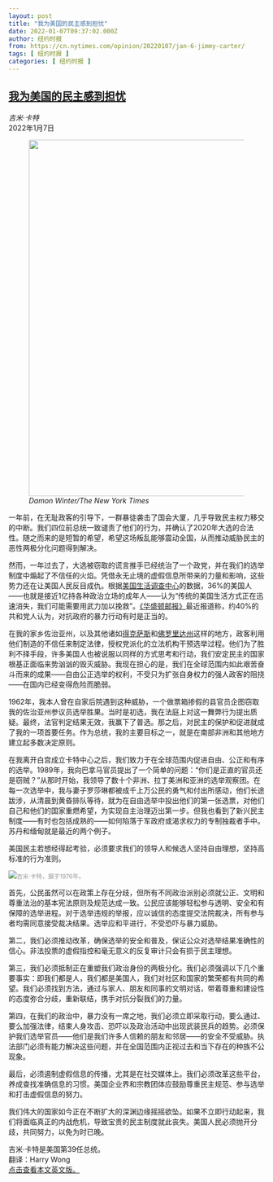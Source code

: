 ```yaml
---
layout: post
title: "我为美国的民主感到担忧"
date: 2022-01-07T09:37:02.000Z
author: 纽约时报
from: https://cn.nytimes.com/opinion/20220107/jan-6-jimmy-carter/
tags: [ 纽约时报 ]
categories: [ 纽约时报 ]
---
```

<!--1641548222000-->
[我为美国的民主感到担忧](https://cn.nytimes.com/opinion/20220107/jan-6-jimmy-carter/)
------

<div>
<address>吉米·卡特</address><time pudate="2022-01-07 05:17:10" datetime="2022-01-07 05:17:10">2022年1月7日</time><figure><img src="https://images.weserv.nl/?url=static01.nyt.com/images/2022/01/07/opinion/05carter1/merlin_182008593_da3fcf7c-f262-4155-8020-777eed9adaf1-master1050.jpg" width="1050" height="700"><figcaption> <cite>Damon Winter/The New York Times</cite></figcaption></figure><section><p>一年前，在无耻政客的引导下，一群暴徒袭击了国会大厦，几乎导致民主权力移交的中断。我们四位前总统一致谴责了他们的行为，并确认了2020年大选的合法性。随之而来的是短暂的希望，希望这场叛乱能够震动全国，从而推动威胁民主的恶性两极分化问题得到解决。</p><p>然而，一年过去了，大选被窃取的谎言推手已经统治了一个政党，并在我们的选举制度中煽起了不信任的火焰。凭借永无止境的虚假信息所带来的力量和影响，这些势力还在让美国人民反目成仇。根据<a rel="noopener noreferrer" target="_blank" href="https://www.americansurveycenter.org/research/after-the-ballots-are-counted-conspiracies-political-violence-and-american-exceptionalism/" title="Link: https://www.americansurveycenter.org/research/after-the-ballots-are-counted-conspiracies-political-violence-and-american-exceptionalism/">美国生活调查中心</a>的数据，36%的美国人——也就是接近1亿持各种政治立场的成年人——认为“传统的美国生活方式正在迅速消失，我们可能需要用武力加以挽救”。<a rel="noopener noreferrer" target="_blank" href="https://www.washingtonpost.com/politics/2022/01/01/post-poll-january-6/" title="Link: https://www.washingtonpost.com/politics/2022/01/01/post-poll-january-6/">《华盛顿邮报》</a>最近报道称，约40%的共和党人认为，对抗政府的暴力行动有时是正当的。</p><p>在我的家乡佐治亚州，以及其他诸如<a rel="noopener noreferrer" target="_blank" href="https://www.motherjones.com/politics/2021/10/republicans-are-passing-rigged-maps-and-democrats-are-running-out-of-time-to-stop-it/">得克萨斯</a>和<a rel="noopener noreferrer" target="_blank" href="https://www.cnn.com/2021/09/28/politics/voting-laws-voter-registration-florida-kansas/index.html">佛罗里达州</a>这样的地方，政客利用他们制造的不信任来制定法律，授权党派化的立法机构干预选举过程。他们为了胜利不择手段，许多美国人也被说服以同样的方式思考和行动，我们安定民主的国家根基正面临来势汹汹的毁灭威胁。我现在担心的是，我们在全球范围内如此艰苦奋斗而来的成果——自由公正选举的权利，不受只为扩张自身权力的强人政客的阻挠——在国内已经变得危险而脆弱。</p><p>1962年，我本人曾在自家后院遇到这种威胁，一个做票箱掺假的县官员企图窃取我的佐治亚州参议员选举胜果。当时是初选，我在法庭上对这一舞弊行为提出质疑。最终，法官判定结果无效，我赢下了普选。那之后，对民主的保护和促进就成了我的一项首要任务。作为总统，我的主要目标之一，就是在南部非洲和其他地方建立起多数决定原则。</p><p>在我离开白宫成立卡特中心之后，我们致力于在全球范围内促进自由、公正和有序的选举。1989年，我向巴拿马官员提出了一个简单的问题：“你们是正直的官员还是窃贼？”从那时开始，我领导了数十个非洲、拉丁美洲和亚洲的选举观察团。在每一次选举中，我与妻子罗莎琳都被成千上万公民的勇气和付出所感动，他们长途跋涉，从清晨到黄昏排队等待，就为在自由选举中投出他们的第一张选票，对他们自己和他们的国家重燃希望，为实现自主治理迈出第一步。但我也看到了新兴民主制度——有时也包括成熟的——如何陷落于军政府或渴求权力的专制独裁者手中。苏丹和缅甸就是最近的两个例子。</p><p>美国民主若想经得起考验，必须要求我们的领导人和候选人坚持自由理想，坚持高标准的行为准则。</p><p><img src="https://images.weserv.nl/?url=static01.nyt.com/images/2022/01/05/opinion/05carter/05carter-master1050.jpg"><small style="color: #999;">吉米·卡特，摄于1976年。</small></p><p>首先，公民虽然可以在政策上存在分歧，但所有不同政治派别必须就公正、文明和尊重法治的基本宪法原则及规范达成一致。公民应该能够轻松参与透明、安全和有保障的选举进程。对于选举违规的举报，应以诚信的态度提交法院裁决，所有参与者均需同意接受裁决结果。选举应和平进行，不受恐吓与暴力威胁。</p><p>第二，我们必须推动改革，确保选举的安全和普及，保证公众对选举结果准确性的信心。非法投票的虚假指控和毫无意义的反复审计只会有损于民主理想。</p><p>第三，我们必须抵制正在重塑我们政治身份的两极分化。我们必须强调以下几个重要事实：即我们都是人，我们都是美国人，我们对社区和国家的繁荣都有共同的希望。我们必须找到方法，通过与家人、朋友和同事的文明对话，带着尊重和建设性的态度弥合分歧，重新联结，携手对抗分裂我们的力量。</p><p>第四，在我们的政治中，暴力没有一席之地，我们必须立即采取行动，要么通过、要么加强法律，结束人身攻击、恐吓以及政治活动中出现武装民兵的趋势。必须保护我们选举官员——他们是我们许多人信赖的朋友和邻居——的安全不受威胁。执法部门必须有能力解决这些问题，并在全国范围内正视过去和当下存在的种族不公现象。</p><p>最后，必须遏制虚假信息的传播，尤其是在社交媒体上。我们必须改革这些平台，养成查找准确信息的习惯。美国企业界和宗教团体应鼓励尊重民主规范、参与选举和打击虚假信息的努力。</p><p>我们伟大的国家如今正在不断扩大的深渊边缘摇摇欲坠。如果不立即行动起来，我们将面临真正的内战危机，导致宝贵的民主制度就此丧失。美国人民必须抛开分歧，共同努力，以免为时已晚。</p></section><footer><p>吉米·卡特是美国第39任总统。<br>翻译：Harry Wong<br><a rel="nofollow" target="_blank" href="https://www.nytimes.com/2022/01/05/opinion/jan-6-jimmy-carter.html">点击查看本文英文版。</a></p></footer>
</div>
